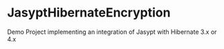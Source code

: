 # JasyptHibernateEncryption
Demo Project implementing an integration of Jasypt with Hibernate 3.x or 4.x
